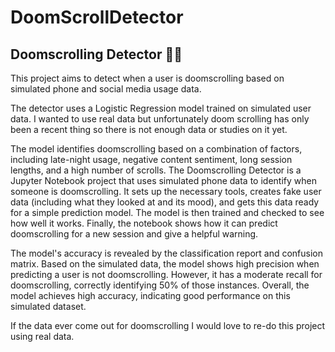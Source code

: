 # DoomScrollDetector

## Doomscrolling Detector 🕵️‍♂️
This project aims to detect when a user is doomscrolling based on simulated phone and social media usage data.

The detector uses a Logistic Regression model trained on simulated user data. I wanted to use real data but unfortunately doom scrolling has only been a recent thing so there is not enough data or studies on it yet.

The model identifies doomscrolling based on a combination of factors, including late-night usage, negative content sentiment, long session lengths, and a high number of scrolls.
The Doomscrolling Detector is a Jupyter Notebook project that uses simulated phone data to identify when someone is doomscrolling. It sets up the necessary tools, creates fake user data (including what they looked at and its mood), and gets this data ready for a simple prediction model. The model is then trained and checked to see how well it works. Finally, the notebook shows how it can predict doomscrolling for a new session and give a helpful warning.

The model's accuracy is revealed by the classification report and confusion matrix. Based on the simulated data, the model shows high precision when predicting a user is not doomscrolling. However, it has a moderate recall for doomscrolling, correctly identifying 50% of those instances. Overall, the model achieves high accuracy, indicating good performance on this simulated dataset.

If the data ever come out for doomscrolling I would love to re-do this project using real data.
